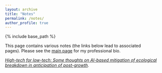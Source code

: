 ```yaml
---
layout: archive
title: "Notes"
permalink: /notes/
author_profile: true
---
```


{% include base_path %}

This page contains various notes (the links below lead to associated pages). Please see the [main page](https://aleksispi.github.io) for my professional bio.

[_High-tech for low-tech: Some thoughts on AI-based mitigation of ecological breakdown in anticipation of post-growth_](xxx).
